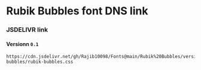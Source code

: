 # Rubik Bubbles font DNS link

### JSDELIVR link

#### Versionn `0.1`
```
https://cdn.jsdelivr.net/gh/Rajib10098/Fonts@main/Rubik%20Bubbles/version/0.1/rubik-bubbles/rubik-bubbles.css
```
